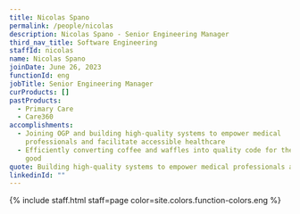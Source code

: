 ```yaml
---
title: Nicolas Spano
permalink: /people/nicolas
description: Nicolas Spano - Senior Engineering Manager
third_nav_title: Software Engineering
staffId: nicolas
name: Nicolas Spano
joinDate: June 26, 2023
functionId: eng
jobTitle: Senior Engineering Manager
curProducts: []
pastProducts:
  - Primary Care
  - Care360
accomplishments:
  - Joining OGP and building high-quality systems to empower medical
    professionals and facilitate accessible healthcare
  - Efficiently converting coffee and waffles into quality code for the public
    good
quote: Building high-quality systems to empower medical professionals and facilitate accessible healthcare, I get to unite passion and purpose everyday.
linkedinId: ""
---
```


{% include staff.html staff=page color=site.colors.function-colors.eng %}
